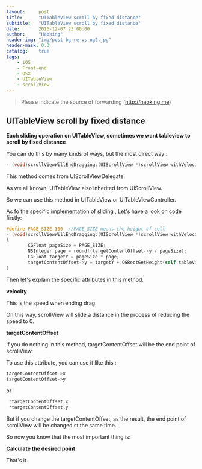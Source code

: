 ```yaml
---
layout:     post
title:      "UITableView scroll by fixed distance"
subtitle:   "UITableView scroll by fixed distance"
date:       2016-12-07 23:00:00
author:     "Haoking"
header-img: "img/post-bg-re-vs-ng2.jpg"
header-mask: 0.3
catalog:    true
tags:
    - iOS
    - Front-end
    - OSX
    - UITableView
    - scrollView
---
```


> Please indicate the source of forwarding (http://haoking.me)
>
> [hacking]: http://haoking.me



## **UITableView scroll by fixed distance**

**Each sliding operation on UITableVIew, sometimes we want tableview to scroll by fixed distance**

You can do this by many kinds of ways, but the most direct way : 

```objective-c
- (void)scrollViewWillEndDragging:(UIScrollView *)scrollView withVelocity:(CGPoint)velocity targetContentOffset:(inout CGPoint *)targetContentOffset;
```

This method comes from UIScrollViewDelegate.

As we all known, UITableView also inherited from UIScrollView.

So we can use this method in UITableView or UITableViewController.

As fo the specific implementation of sliding , Let's have a look on code firstly:

```objective-c
#define PAGE_SIZE 100  //PAGE_SIZE means the height of cell
- (void)scrollViewWillEndDragging:(UIScrollView *)scrollView withVelocity:(CGPoint)velocity targetContentOffset:(inout CGPoint *)targetContentOffset
{
        CGFloat pageSize = PAGE_SIZE;
        NSInteger page = roundf(targetContentOffset->y / pageSize);
        CGFloat targetY = pageSize * page;
        targetContentOffset->y = targetY + CGRectGetHeight(self.tableView.bounds) / 2;
}
```

Then let's explain the specific attributes in this method.

**velocity**

This is the speed when ending drag. 

On this way, scrollView will slide a distance in the process of reducing the speed to 0.



**targetContentOffset**

if you do nothing in this method, targetContentOffset will be the end point of scrollView.

To use this attribute, you can use it like this : 

```objective-c
targetContentOffset->x
targetContentOffset->y 
```

or

```objective-c
 *targetContentOffset.x
 *targetContentOffset.y
```

But if you change the  targetContentOffset, as the result, the end point of scrollView will be changed st the same time.

So now you know that the most important thing is:

**Calculate the desired point**



That's it.


